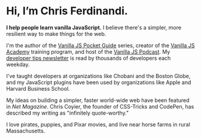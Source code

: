 # Hi, I’m Chris Ferdinandi.

**I help people learn vanilla JavaScript.** I believe there's a simpler, more resilient way to make things for the web.

I'm the author of the [Vanilla JS Pocket Guide](https://vanillajsguides.com) series, creator of the [Vanilla JS Academy](https://vanillajsacademy.com) training program, and host of the [Vanilla JS Podcast](https://vanillajspodcast.com). My [developer tips newsletter](/articles) is read by thousands of developers each weekday.

I've taught developers at organizations like Chobani and the Boston Globe, and my JavaScript plugins have been used by organizations like Apple and Harvard Business&nbsp;School.

My ideas on building a simpler, faster world-wide web have been featured in *Net Magazine*. Chris Coyier, the founder of CSS-Tricks and CodePen, has described my writing as "infinitely quote-worthy."

I love pirates, puppies, and Pixar movies, and live near horse farms in rural Massachusetts.
